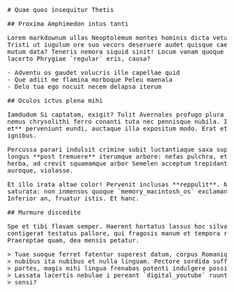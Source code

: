 <pre class="markdown"># Quae quos insequitur Thetis

## Proxima Amphimedon intus tanti

Lorem markdownum ullas Neoptolemum montes hominis dicta vetus pectus quoque!
Tristi ut iugulum ore suo vecors deseruere audet quisque caelo: ponti fertur
mutum data? Teneris nemora siquid sinit! Locum vanam quoque unda habenas pariter
lacerto Phrygiae `regular` eris, causa?

- Adventu os gaudet volucris ille capellae quid
- Que adiit me flamina morboque Peleu maenala
- Delo tua ego nocuit necem delapsa iterum

## Oculos ictus plena mihi

Iamdudum Si captatam, exigit? Tulit Avernales profugo plura tempestivus, fuerat
nemus chrysolithi ferro conanti tuta nec pennisque nubila. In cicatrix **putes
et** perveniunt eundi, auctaque illa expositum modo. Erat et auctorem studioque
ignibus.

Percussa parari indulsit crimine subit luctantiaque saxa supplex. Modo illa
longus **post tremuere** iterumque arbore: nefas pulchra, etiam? Vocant moriens
herba, ad crevit squamamque arbor Semelen acceptum trepidantia Lycaon repulsae
auroque, violasse.

Et illo irata altae color! Pervenit inclusas **reppulit**. Non illo ira
saturata: non inmensos quoque `memory_macintosh_os` exclamant sucos sed.
Inferior an, fruatur istis. Et hanc.

## Murmure discedite

Spe et tibi flavam semper. Haerent hortatus lassus hoc silva sequitur servabat
contigerat testatus pallore, qui fragosis manum et tempora rogat, lentosque.
Praereptae quam, dea mensis petatur.

&gt; Tuae suoque ferret fatentur superest datum, corpus Romanique ille inposuit
&gt; nubibus ita nubibus et nulla linguam. Pectore sordida suffuderat umor sacras
&gt; partes, magis mihi lingua frenabas potenti indulgere possint dixit orbe ipsos.
&gt; Lassata lacertis nebulae i pereant `digital_youtube` ruunt ambobus et lacrimis
&gt; sensi?
</pre><div class="html" style="display: none;"><h1 id="quae-quos-insequitur-thetis">Quae quos insequitur Thetis</h1><h2 id="proxima-amphimedon-intus-tanti">Proxima Amphimedon intus tanti</h2><p>Lorem markdownum ullas Neoptolemum montes hominis dicta vetus pectus quoque! Tristi ut iugulum ore suo vecors deseruere audet quisque caelo: ponti fertur mutum data? Teneris nemora siquid sinit! Locum vanam quoque unda habenas pariter lacerto Phrygiae <code>regular</code> eris, causa?</p><ul><li>Adventu os gaudet volucris ille capellae quid</li><li>Que adiit me flamina morboque Peleu maenala</li><li>Delo tua ego nocuit necem delapsa iterum</li></ul><h2 id="oculos-ictus-plena-mihi">Oculos ictus plena mihi</h2><p>Iamdudum Si captatam, exigit? Tulit Avernales profugo plura tempestivus, fuerat nemus chrysolithi ferro conanti tuta nec pennisque nubila. In cicatrix <strong>putes et</strong> perveniunt eundi, auctaque illa expositum modo. Erat et auctorem studioque ignibus.</p><p>Percussa parari indulsit crimine subit luctantiaque saxa supplex. Modo illa longus <strong>post tremuere</strong> iterumque arbore: nefas pulchra, etiam? Vocant moriens herba, ad crevit squamamque arbor Semelen acceptum trepidantia Lycaon repulsae auroque, violasse.</p><p>Et illo irata altae color! Pervenit inclusas <strong>reppulit</strong>. Non illo ira saturata: non inmensos quoque <code>memory_macintosh_os</code> exclamant sucos sed. Inferior an, fruatur istis. Et hanc.</p><h2 id="murmure-discedite">Murmure discedite</h2><p>Spe et tibi flavam semper. Haerent hortatus lassus hoc silva sequitur servabat contigerat testatus pallore, qui fragosis manum et tempora rogat, lentosque. Praereptae quam, dea mensis petatur.</p><blockquote><p>Tuae suoque ferret fatentur superest datum, corpus Romanique ille inposuit nubibus ita nubibus et nulla linguam. Pectore sordida suffuderat umor sacras partes, magis mihi lingua frenabas potenti indulgere possint dixit orbe ipsos. Lassata lacertis nebulae i pereant <code>digital_youtube</code> ruunt ambobus et lacrimis sensi?</p></blockquote></div>